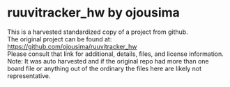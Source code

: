 
# ruuvitracker_hw by ojousima  
This is a harvested standardized copy of a project from github.  
The original project can be found at:  
https://github.com/ojousima/ruuvitracker_hw  
Please consult that link for additional, details, files, and license information.  
Note: It was auto harvested and if the original repo had more than one board file or anything out of the ordinary the files here are likely not representative.  
    
